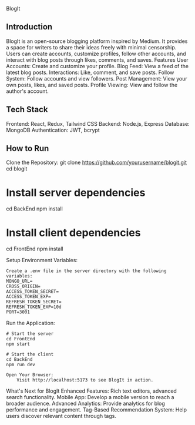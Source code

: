BlogIt
## Introduction
BlogIt is an open-source blogging platform inspired by Medium. It provides a space for writers to share their ideas freely with minimal censorship. Users can create accounts, customize profiles, follow other accounts, and interact with blog posts through likes, comments, and saves.
Features
  User Accounts: Create and customize your profile.
  Blog Feed: View a feed of the latest blog posts.
  Interactions: Like, comment, and save posts.
  Follow System: Follow accounts and view followers.
  Post Management: View your own posts, likes, and saved posts.
  Profile Viewing: View and follow the author's account.

## Tech Stack
  Frontend: React, Redux, Tailwind CSS
  Backend: Node.js, Express
  Database: MongoDB
  Authentication: JWT, bcrypt

## How to Run
  Clone the Repository:
  git clone https://github.com/yourusername/blogit.git
  cd blogit
# Install server dependencies  
cd BackEnd
npm install
# Install client dependencies
cd FrontEnd
npm install

Setup Environment Variables:

    Create a .env file in the server directory with the following variables:
    MONGO_URL=
    CROSS_ORIGIN=
    ACCESS_TOKEN_SECRET=
    ACCESS_TOKEN_EXP=
    REFRESH_TOKEN_SECRET=
    REFRESH_TOKEN_EXP=10d
    PORT=3001

Run the Application:

    # Start the server
    cd FrontEnd
    npm start

    # Start the client
    cd BackEnd
    npm run dev

    Open Your Browser:
        Visit http://localhost:5173 to see BlogIt in action.
What's Next for BlogIt
    Enhanced Features: Rich text editors, advanced search functionality.
    Mobile App: Develop a mobile version to reach a broader audience.
    Advanced Analytics: Provide analytics for blog performance and engagement.
    Tag-Based Recommendation System: Help users discover relevant content through tags.
